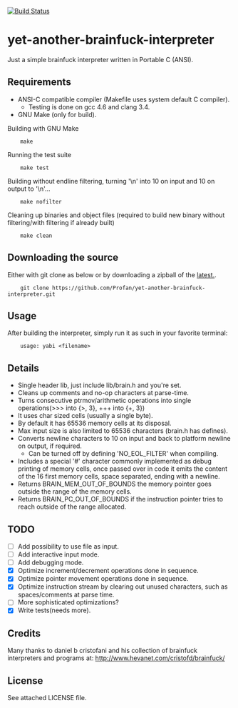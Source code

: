 [![Build Status](https://travis-ci.org/profan/yet-another-brainfuck-interpreter.svg?branch=master)](https://travis-ci.org/Profan/yet-another-brainfuck-interpreter)

yet-another-brainfuck-interpreter
=================================

Just a simple brainfuck interpreter written in Portable C (ANSI).

Requirements
------------

* ANSI-C compatible compiler (Makefile uses system default C compiler).
  * Testing is done on gcc 4.6 and clang 3.4.
* GNU Make (only for build).


Building with GNU Make

		make

Running the test suite

		make test
		
Building without endline filtering, turning '\n' into 10 on input and 10 on output to '\n'...

		make nofilter
		
Cleaning up binaries and object files (required to build new binary without filtering/with filtering if already built)

		make clean

Downloading the source
------------

Either with git clone as below or by downloading a zipball of the [latest.](https://github.com/Profan/yet-another-brainfuck-interpreter/archive/master.zip).

		git clone https://github.com/Profan/yet-another-brainfuck-interpreter.git

Usage
------------
After building the interpreter, simply run it as such in your favorite terminal:

		usage: yabi <filename>

Details
------------
* Single header lib, just include lib/brain.h and you're set.
* Cleans up comments and no-op characters at parse-time.
* Turns consecutive ptrmov/arithmetic operations into single operations(>>> into {>, 3}, +++ into {+, 3})
* It uses char sized cells (usually a single byte).
* By default it has 65536 memory cells at its disposal.
* Max input size is also limited to 65536 characters (brain.h has defines).
* Converts newline characters to 10 on input and back to platform newline on output, if required.
    * Can be turned off by defining 'NO\_EOL\_FILTER' when compiling.
* Includes a special '#' character commonly implemented as debug printing of memory cells, once passed over in code it emits the content of the 16 first memory cells, space separated, ending with a newline.
* Returns BRAIN\_MEM\_OUT\_OF\_BOUNDS the memory pointer goes outside the range of the memory cells.
* Returns BRAIN\_PC\_OUT\_OF\_BOUNDS if the instruction pointer tries to reach outside of the range allocated. 

TODO
------------
- [ ] Add possibility to use file as input.
- [ ] Add interactive input mode.
- [ ] Add debugging mode.
- [x] Optimize increment/decrement operations done in sequence.
- [x] Optimize pointer movement operations done in sequence.
- [x] Optimize instruction stream by clearing out unused characters, such as spaces/comments at parse time.
- [ ] More sophisticated optimizations?
- [x] Write tests(needs more).

Credits
------------
Many thanks to daniel b cristofani and his collection of brainfuck interpreters and programs at:
	http://www.hevanet.com/cristofd/brainfuck/

License
------------
See attached LICENSE file.
